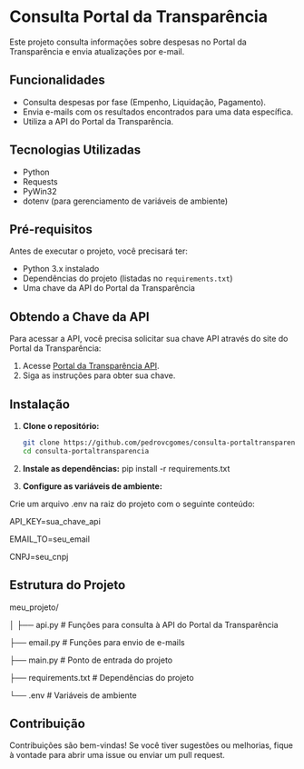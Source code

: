 # Consulta Portal da Transparência

Este projeto consulta informações sobre despesas no Portal da Transparência e envia atualizações por e-mail.

## Funcionalidades

- Consulta despesas por fase (Empenho, Liquidação, Pagamento).
- Envia e-mails com os resultados encontrados para uma data específica.
- Utiliza a API do Portal da Transparência.

## Tecnologias Utilizadas

- Python
- Requests
- PyWin32
- dotenv (para gerenciamento de variáveis de ambiente)

## Pré-requisitos

Antes de executar o projeto, você precisará ter:

- Python 3.x instalado
- Dependências do projeto (listadas no `requirements.txt`)
- Uma chave da API do Portal da Transparência

## Obtendo a Chave da API

Para acessar a API, você precisa solicitar sua chave API através do site do Portal da Transparência:

1. Acesse [Portal da Transparência API](https://api.portaldatransparencia.gov.br/swagger-ui/index.html).
2. Siga as instruções para obter sua chave.

## Instalação

1. **Clone o repositório:**

   ```bash
   git clone https://github.com/pedrovcgomes/consulta-portaltransparencia.git
   cd consulta-portaltransparencia


2. **Instale as dependências:**
   pip install -r requirements.txt
   
3. **Configure as variáveis de ambiente:**

Crie um arquivo .env na raiz do projeto com o seguinte conteúdo:

API_KEY=sua_chave_api

EMAIL_TO=seu_email

CNPJ=seu_cnpj


## Estrutura do Projeto

meu_projeto/

│
├── api.py           # Funções para consulta à API do Portal da Transparência

├── email.py         # Funções para envio de e-mails

├── main.py          # Ponto de entrada do projeto

├── requirements.txt  # Dependências do projeto

└── .env             # Variáveis de ambiente 


## Contribuição
Contribuições são bem-vindas! Se você tiver sugestões ou melhorias, fique à vontade para abrir uma issue ou enviar um pull request.

